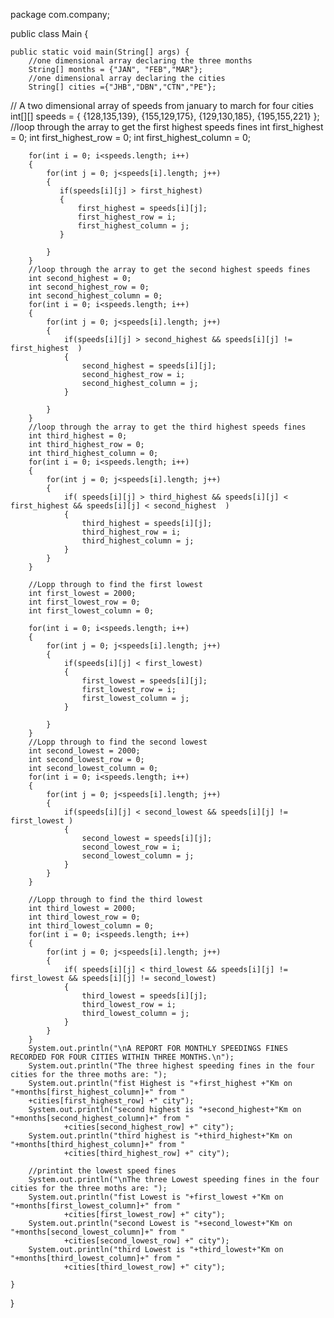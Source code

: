 package com.company;

public class Main {

    public static void main(String[] args) {
        //one dimensional array declaring the three months
        String[] months = {"JAN", "FEB","MAR"};
        //one dimensional array declaring the cities
        String[] cities ={"JHB","DBN","CTN","PE"};
   // A two dimensional array of speeds from january to march for four cities
        int[][] speeds = {
                {128,135,139},
                {155,129,175},
                {129,130,185},
                {195,155,221}
        };
        //loop through the array to get the first highest speeds fines
        int first_highest = 0;
        int first_highest_row = 0;
        int first_highest_column = 0;

        for(int i = 0; i<speeds.length; i++)
        {
            for(int j = 0; j<speeds[i].length; j++)
            {
               if(speeds[i][j] > first_highest)
               {
                   first_highest = speeds[i][j];
                   first_highest_row = i;
                   first_highest_column = j;
               }

            }
        }
        //loop through the array to get the second highest speeds fines
        int second_highest = 0;
        int second_highest_row = 0;
        int second_highest_column = 0;
        for(int i = 0; i<speeds.length; i++)
        {
            for(int j = 0; j<speeds[i].length; j++)
            {
                if(speeds[i][j] > second_highest && speeds[i][j] != first_highest  )
                {
                    second_highest = speeds[i][j];
                    second_highest_row = i;
                    second_highest_column = j;
                }

            }
        }
        //loop through the array to get the third highest speeds fines
        int third_highest = 0;
        int third_highest_row = 0;
        int third_highest_column = 0;
        for(int i = 0; i<speeds.length; i++)
        {
            for(int j = 0; j<speeds[i].length; j++)
            {
                if( speeds[i][j] > third_highest && speeds[i][j] < first_highest && speeds[i][j] < second_highest  )
                {
                    third_highest = speeds[i][j];
                    third_highest_row = i;
                    third_highest_column = j;
                }
            }
        }

        //Lopp through to find the first lowest
        int first_lowest = 2000;
        int first_lowest_row = 0;
        int first_lowest_column = 0;

        for(int i = 0; i<speeds.length; i++)
        {
            for(int j = 0; j<speeds[i].length; j++)
            {
                if(speeds[i][j] < first_lowest)
                {
                    first_lowest = speeds[i][j];
                    first_lowest_row = i;
                    first_lowest_column = j;
                }

            }
        }
        //Lopp through to find the second lowest
        int second_lowest = 2000;
        int second_lowest_row = 0;
        int second_lowest_column = 0;
        for(int i = 0; i<speeds.length; i++)
        {
            for(int j = 0; j<speeds[i].length; j++)
            {
                if(speeds[i][j] < second_lowest && speeds[i][j] != first_lowest )
                {
                    second_lowest = speeds[i][j];
                    second_lowest_row = i;
                    second_lowest_column = j;
                }
            }
        }

        //Lopp through to find the third lowest
        int third_lowest = 2000;
        int third_lowest_row = 0;
        int third_lowest_column = 0;
        for(int i = 0; i<speeds.length; i++)
        {
            for(int j = 0; j<speeds[i].length; j++)
            {
                if( speeds[i][j] < third_lowest && speeds[i][j] != first_lowest && speeds[i][j] != second_lowest)
                {
                    third_lowest = speeds[i][j];
                    third_lowest_row = i;
                    third_lowest_column = j;
                }
            }
        }
        System.out.println("\nA REPORT FOR MONTHLY SPEEDINGS FINES RECORDED FOR FOUR CITIES WITHIN THREE MONTHS.\n");
        System.out.println("The three highest speeding fines in the four cities for the three moths are: ");
        System.out.println("fist Highest is "+first_highest +"Km on "+months[first_highest_column]+" from "
        +cities[first_highest_row] +" city");
        System.out.println("second highest is "+second_highest+"Km on "+months[second_highest_column]+" from "
                +cities[second_highest_row] +" city");
        System.out.println("third highest is "+third_highest+"Km on "+months[third_highest_column]+" from "
                +cities[third_highest_row] +" city");

        //printint the lowest speed fines
        System.out.println("\nThe three Lowest speeding fines in the four cities for the three moths are: ");
        System.out.println("fist Lowest is "+first_lowest +"Km on "+months[first_lowest_column]+" from "
                +cities[first_lowest_row] +" city");
        System.out.println("second Lowest is "+second_lowest+"Km on "+months[second_lowest_column]+" from "
                +cities[second_lowest_row] +" city");
        System.out.println("third Lowest is "+third_lowest+"Km on "+months[third_lowest_column]+" from "
                +cities[third_lowest_row] +" city");

    }
}
